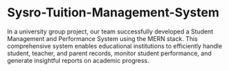 # Sysro-Tuition-Management-System
 In a university group project, our team successfully developed a  Student Management and Performance System using the MERN  stack. This comprehensive system enables educational  institutions to efficiently handle student, teacher, and parent  records, monitor student performance, and generate insightful  reports on academic progress.
